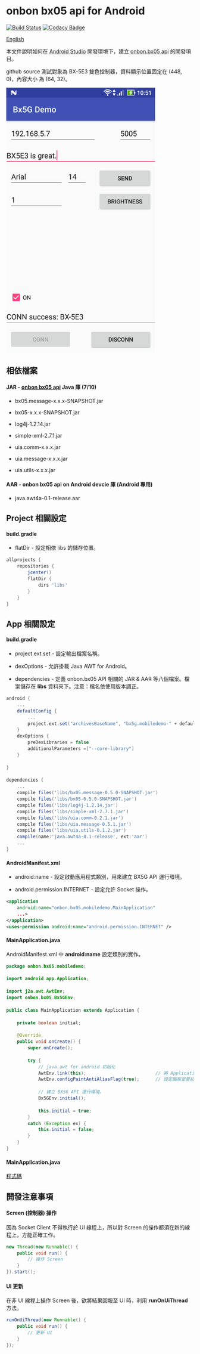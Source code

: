 onbon bx05 api for Android
=====================
[![Build Status](https://travis-ci.org/api2doc/onbon.bx05.mobiledemo.svg?branch=master)](https://travis-ci.org/api2doc/onbon.bx05.mobiledemo)
[![Codacy Badge](https://api.codacy.com/project/badge/Grade/01f93cfcf0bd409d9f6c1d096af92c1d)](https://www.codacy.com/app/api2doc/onbon-bx05-mobiledemo?utm_source=github.com&amp;utm_medium=referral&amp;utm_content=api2doc/onbon.bx05.mobiledemo&amp;utm_campaign=Badge_Grade)

[English](README_en.md)

本文件說明如何在 [Android Studio](https://developer.android.com/studio/index.html) 開發環境下，建立 [onbon.bx05 api](https://github.com/api2doc/onbon.bx05.api) 的開發項目。

github source 測試對象為 BX-5E3 雙色控制器，資料顯示位置固定在 (448, 0)，內容大小 為 (64, 32)。

<img src="images/Screenshot1.png" alt="Sample" width="400" />

## 相依檔案

#### JAR - [onbon bx05 api](https://github.com/api2doc/onbon.bx05.api) Java 庫 (7/10)
* bx05.message-x.x.x-SNAPSHOT.jar

* bx05-x.x.x-SNAPSHOT.jar

* log4j-1.2.14.jar

* simple-xml-2.7.1.jar

* uia.comm-x.x.x.jar

* uia.message-x.x.x.jar

* uia.utils-x.x.x.jar

#### AAR - onbon bx05 api on Android devcie 庫 (Android 專用)
* java.awt4a-0.1-release.aar

## Project 相關設定

#### build.gradle

* flatDir - 設定相依 libs 的儲存位置。

``` gradle
allprojects {
    repositories {
        jcenter()
        flatDir {
            dirs 'libs'
        }
    }
}
```

## App 相關設定

#### build.gradle

* project.ext.set - 設定輸出檔案名稱。

* dexOptions - 允許掛載 Java AWT for Android。

* dependencies - 定義 onbon.bx05 API 相關的 JAR & AAR 等八個檔案。檔案儲存在 __libs__ 資料夾下。注意：檔名依使用版本調正。


``` gradle
android {
    ...
    defaultConfig {
        ...
        project.ext.set("archivesBaseName", "bx5g.mobiledemo-" + defaultConfig.versionName);
    }
    dexOptions {
        preDexLibraries = false
        additionalParameters =["--core-library"]
    }

}

dependencies {
    ...
    compile files('libs/bx05.message-0.5.0-SNAPSHOT.jar')
    compile files('libs/bx05-0.5.0-SNAPSHOT.jar')
    compile files('libs/log4j-1.2.14.jar')
    compile files('libs/simple-xml-2.7.1.jar')
    compile files('libs/uia.comm-0.2.1.jar')
    compile files('libs/uia.message-0.5.1.jar')
    compile files('libs/uia.utils-0.1.2.jar')
    compile(name:'java.awt4a-0.1-release', ext:'aar')
    ...
}

```

#### AndroidManifest.xml

* android:name - 設定啟動應用程式類別，用來建立 BX5G API 運行環境。

* android.permission.INTERNET - 設定允許 Socket 操作。

``` XML
<application
    android:name="onbon.bx05.mobiledemo.MainApplication"
    ...>
</application>
<uses-permission android:name="android.permission.INTERNET" />
```


#### MainApplication.java

AndroidManifest.xml 中 __android:name__ 設定類別的實作。

``` Java
package onbon.bx05.mobiledemo;

import android.app.Application;

import j2a.awt.AwtEnv;
import onbon.bx05.Bx5GEnv;

public class MainApplication extends Application {

    private boolean initial;

    @Override
    public void onCreate() {
        super.onCreate();

        try {
            // java.awt for android 初始化
            AwtEnv.link(this);                          // 將 Application 與 AWT 連結
            AwtEnv.configPaintAntiAliasFlag(true);      // 設定圖案是要抗鋸齒。

            // 建立 BX5G API 運行環境。
            Bx5GEnv.initial();

            this.initial = true;
        }
        catch (Exception ex) {
            this.initial = false;
        }
    }
}
```

#### MainApplication.java
[程式碼](app/src/main/java/onbon/bx05/mobiledemo/MainActivity.java)

## 開發注意事項

#### Screen (控制器) 操作
因為 Socket Client 不得執行於 UI 線程上，所以對 Screen 的操作都須在新的線程上，方能正確工作。
``` Java
new Thread(new Runnable() {
    public void run() {
        // 操作 Screen
    }
}).start();
```

#### UI 更新
在非 UI 線程上操作 Screen 後，欲將結果回報至 UI 時，利用 __runOnUiThread__ 方法。
``` Java
runOnUiThread(new Runnable() {
    public void run() {
        // 更新 UI
    }
});
```
